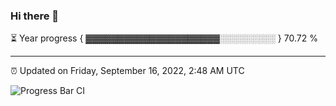 ### Hi there 👋

⏳ Year progress { ▓▓▓▓▓▓▓▓▓▓▓▓▓▓▓▓▓▓▓▓▓░░░░░░░░░ } 70.72 %

---

⏰ Updated on Friday, September 16, 2022, 2:48 AM UTC

![Progress Bar CI](https://github.com/arthurbuhl/arthurbuhl/workflows/Progress%20Bar%20CI/badge.svg)
